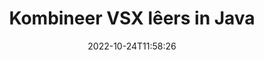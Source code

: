 ---
############################# Static ############################
layout: "auto-gen-merger"
date: 2022-10-24T11:58:26
draft: false
otherformats: mht mhtml odp ods odt one otp ott pdf pps ppsx ppt pptx rtf tex vdx

############################# Head ############################
head_title: "Kombineer VSX lêers via Java & J2SE Documents Merger API"
head_description: "Kombineer veelvuldige VSX-lêers in Java deur gebruik te maak van dokumentsamesmeltings-API met alle data, styl en formatering as die brondokumente."

############################# Header ############################
title: "Kombineer VSX lêers in Java"
description: "Kombineer VSX met 'n paar reëls van Java-kode."
bg_image: "https://cms.admin.containerize.com/templates/aspose/App_Themes/V3/images/bg/header1.png"
bg_overlay: false
button:
    enable: true
    icon: "fas fa-arrow-down"
    label: "Laai gratis proeflopie af"
    link: "https://downloads.groupdocs.com/merger/java"

############################# SubMenu ############################
submenu:
    enable: true

    left:
        img_alt: "GroupDocs.Merger for Java"
        image: "https://cms.admin.containerize.com/templates/groupdocs/images/product-logos/90x90-noborder/groupdocs-merger-java.png"
        product: "GroupDocs.Merger"
        platform: "Java"

    middle:
        button:

            # button loop
            - link: "https://apireference.groupdocs.com/merger/java"
              text: "API-verwysing"

            # button loop
            - link: "https://github.com/groupdocs-merger"
              text: "Kode voorbeelde"

            # button loop
            - link: "https://products.groupdocs.app/merger/family"
              text: "Regstreekse demonstrasies"

            # button loop
            - link: "https://purchase.groupdocs.com/pricing/merger/java"
              text: "Pryse"

    right:
        link_download: "https://downloads.groupdocs.com/merger"
        link_learn: "https://docs.groupdocs.com/merger/java"
        link_buy: "https://purchase.groupdocs.com"

############################# About ############################
about:
    enable: true
    title: "Oor GroupDocs.Merger for Java API"
    content: |
        [GroupDocs.Merger for Java](/af/merger/java/) bied 'n gerieflike oplossing om veelvuldige PDF, Microsoft Office (Word, Excel, PowerPoint, OneNote), OpenDocument, HTML, beelde en baie ander dokumente in 'n enkele lêer binne Java toepassings. GroupDocs.Merger sal jou baie moeite spaar, aangesien jy toegelaat word om VSX dokumente te kombineer - dit is nie nodig om enige derdeparty sagteware, rekenaartoepassings of inproppe te installeer nie. Nou is dit onnodig om jou tyd te mors en lêers met die hand te kombineer! GroupDocs se missie is om die beste gehalte te verskaf en dokumentverwerkingswerkvloeie te vereenvoudig.
        
        GroupDocs.Merger API is 'n regte keuse vir korporatiewe oplossings wat lêerkombinasie-kenmerke benodig. Hierdie API's word goed ondersteun op alle groot bedryfstelsels en platforms insluitend J2SE 7.0 (1.7), J2SE 8.0 (1.8), Java 10.

############################# Steps ############################
steps:
    enable: true
    title_left: "Kombineer veelvuldige VSX-lêers in Java"
    content_left: |
        [GroupDocs.Merger for Java](/af/merger/java/) maak dit maklik vir Java-ontwikkelaars om veelvuldige VSX-lêers te kombineer deur 'n paar maklike stappe te implementeer.
        
        * Skep 'n instansie van **Merger** en gee brondokumentpad as 'n konstruktorparameter deur.
        * Bel **Join** van **Merger**-klas en slaag die tweede brondokumentpad.
        * Bel **Save** van **Merger** klas om die saamgevoegde dokument te stoor.

    title_right: "Stelselvereistes"
    content_right: |
        GroupDocs.Merger for Java API's word op alle groot platforms en bedryfstelsels ondersteun. Voordat u die kode hieronder uitvoer, maak asseblief seker dat u die volgende voorvereistes op u stelsel geïnstalleer het.

        * Bedryfstelsels: Microsoft Windows, Linux, MacOS
        * Ontwikkelingsomgewings: NetBeans, IntelliJ IDEA, Eclipse
        * Raamwerke: J2SE 7.0 (1.7), J2SE 8.0 (1.8), Java 10
        * Laai die nuutste weergawe van GroupDocs.Merger for Java af vanaf [Maven](https://repository.groupdocs.com/webapp/#/artifacts/browse/tree/General/repo/com/groupdocs/groupdocs-merger)
         
    code: |
     {{% merger/additional-styles %}}
     {{< merger/code-merger title="Hoe om VSX lêers te kombineer deur Java voorbeeldkode te gebruik">}}

        ```java    
        // Kombineer VSX lêers deur GroupDocs.Merger vir Java API te gebruik
        // Instansieer samesmelting met invoer VSX dokument
        Merger merger = new Merger("input_1.vsx");

        // Roep aansluitmetode van samesmeltingsklasinstansie en slaag tweede brondokumentpad
        merger.join("input_2.vsx");
    
        // Roep stoormetode van samesmeltingsklasinstansie om saamgevoegde dokument te stoor
        merger.save("merged-file.vsx"); 
        ```
     {{< /merger/code-merger >}}

############################# Demos ############################
demos:
    enable: true
    title: "Live Demo's - Aanlyn-toepassing om dokumente te kombineer"
    content: |
       Kombineer meer as een VSX lêers op die oomblik deur [GroupDocs.Merger Live Demos](https://products.groupdocs.app/merger/family) webwerf te besoek.
       Die lewendige demo het die volgende voordele.
        
############################# About Formats ############################
about_formats:
    enable: true

############################# More Formats ############################
more_formats:
    enable: true
    title: "Voeg ander dokumentformate saam"
    content: |
        Java dokumentsamesmeltings-API vir lêerformate en prente. Kombineer sommige van die gewilde dokumentformate soos hieronder genoem.

############################# Back to top ###############################
back_to_top:
    enable: true
---